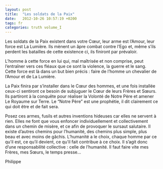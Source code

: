 ```yaml
---
layout: post
title:  "Les soldats de la Paix"
date:   2012-10-26 10:57:19 +0200
tags: fr
categories: truth volume_I
---
```

Les soldats de la Paix existent dans votre Cœur, leur arme est l’Amour, leur force est La Lumière. Ils mènent un âpre combat contre l’Ego et, même s’ils perdent les batailles de cette existence ci, ils finiront par prévaloir.

L’homme à cette force en lui qui, mal maîtrisée et non comprise, peut l’entraîner vers ces fléaux que ce sont la violence, la guerre et le sang. Cette force est là dans un but bien précis : faire de l’homme un chevalier de l’Amour et de La Lumière.

La Paix finira par s’installer dans le Cœur des hommes, et une fois installée ceux-ci sentiront ce besoin de subjuguer le Cœur de leurs Frères et Sœurs. Ils partiront à la conquête pour réaliser la Volonté de Notre Père et amener Le Royaume sur Terre. Le “Notre Père” est une prophétie, il dit clairement ce qui doit être et de fait sera.

Posez ces armes, fusils et autres inventions hideuses car elles ne servent à rien. Elles ne font que vous enfoncer individuellement et collectivement dans un chemin de misère, et ce afin de provoquer le sursaut salutaire. Il existe d’autres chemins pour l’humanité, des chemins plus simple, plus beau et avec moins de gâchis. L’humanité a le choix, chaque homme par ce qu’il est, ce qu’il devient, ce qu’il fait contribue à ce choix. Il s’agit donc d’une responsabilité collective : celle de l’humanité. Il faut faire vite mes Frères, mes Sœurs, le temps presse…

Philippe

<!-- 
Ce(tte) œuvre est mise à disposition selon les termes de la Licence Creative Commons Attribution - Pas d’Utilisation Commerciale 4.0 International.
-->
